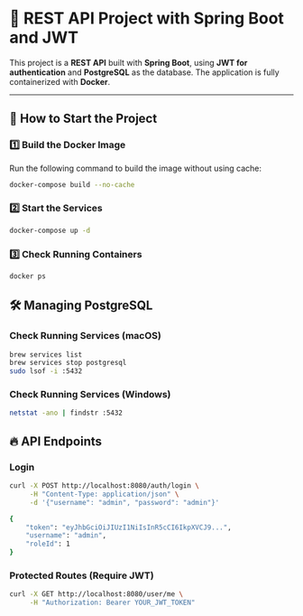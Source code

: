 # 📌 REST API Project with Spring Boot and JWT

This project is a **REST API** built with **Spring Boot**, using **JWT for authentication** and **PostgreSQL** as the database. The application is fully containerized with **Docker**.

---

## 🚀 **How to Start the Project**
### **1️⃣ Build the Docker Image**
Run the following command to build the image without using cache:
```sh
docker-compose build --no-cache
```

### **2️⃣ Start the Services**
```sh
docker-compose up -d
```

### **3️⃣ Check Running Containers**
```sh
docker ps
```

## 🛠 Managing PostgreSQL
### Check Running Services (macOS)
```sh
brew services list
brew services stop postgresql
sudo lsof -i :5432
```

### Check Running Services (Windows)
```sh
netstat -ano | findstr :5432
```

## 🔥 API Endpoints
### Login
```sh
curl -X POST http://localhost:8080/auth/login \
     -H "Content-Type: application/json" \
     -d '{"username": "admin", "password": "admin"}'
```
```sh
{
    "token": "eyJhbGciOiJIUzI1NiIsInR5cCI6IkpXVCJ9...",
    "username": "admin",
    "roleId": 1
}
```

### Protected Routes (Require JWT)
```sh
curl -X GET http://localhost:8080/user/me \
     -H "Authorization: Bearer YOUR_JWT_TOKEN"
```

